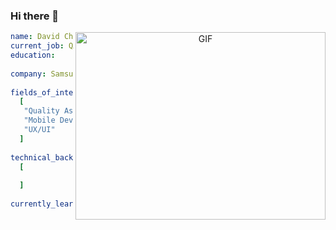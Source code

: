 ### Hi there 👋

<!--
**ChongDavidG/ChongDavidG** is a ✨ _special_ ✨ repository because its `README.md` (this file) appears on your GitHub profile.

Here are some ideas to get you started:

- 🔭 I’m currently working on ...
- 🌱 I’m currently learning ...
- 👯 I’m looking to collaborate on ...
- 🤔 I’m looking for help with ...
- 💬 Ask me about ...
- 📫 How to reach me: ...
- 😄 Pronouns: ...
- ⚡ Fun fact: ...
-->


<a target="_blank" align="center">
  <img align="right" top="500" height="300" width="400" alt="GIF" src="https://media.giphy.com/media/SWoSkN6DxTszqIKEqv/giphy.gif">
</a>

```yaml
name: David Chong
current_job: QA Engineer
education:
 
company: Samsung
 
fields_of_interest:
  [
   "Quality Assurance",
   "Mobile Development",
   "UX/UI"
  ]
  
technical_background:
  [
  
  ]
  
currently_learning: ["Swift, SwiftUI]
```
